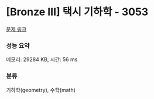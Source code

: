 # [Bronze III] 택시 기하학 - 3053 

[문제 링크](https://www.acmicpc.net/problem/3053) 

### 성능 요약

메모리: 29284 KB, 시간: 56 ms

### 분류

기하학(geometry), 수학(math)

